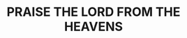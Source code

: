 ---
capo: 0
id: 0
lang: en-us
page: '42'
step: pre
subtitle: ''
tags: []
title: PRAISE THE LORD FROM THE HEAVENS
---